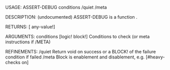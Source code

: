 USAGE:
     ASSERT-DEBUG conditions /quiet /meta

DESCRIPTION:
     (undocumented)
     ASSERT-DEBUG is a function .

RETURNS: [<opt> any-value!]

ARGUMENTS:
    conditions [logic! block!]
        Conditions to check (or meta instructions if /META)

REFINEMENTS:
    /quiet
        Return void on success or a BLOCK! of the failure condition if failed
    /meta
        Block is enablement and disablement, e.g. [#heavy-checks on]
